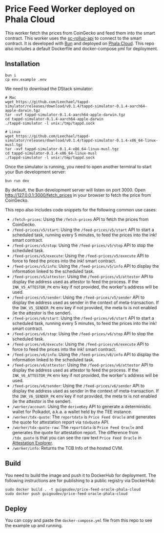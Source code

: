 # Price Feed Worker deployed on Phala Cloud


This worker fetch the prices from CoinGecko and feed them into the smart contract. 
This worker uses the [sc-rolluo-api](/sc-rollup-api) to connect to the smart contract. It is developed with [Bun](https://bun.sh/) and deployed on [Phala Cloud](https://cloud.phala.network/).
This repo also includes a default Dockerfile and docker-compose.yml for deployment.

## Installation

```shell
bun i
cp env.example .env
```

We need to download the DStack simulator:

```shell
# Mac
wget https://github.com/Leechael/tappd-simulator/releases/download/v0.1.4/tappd-simulator-0.1.4-aarch64-apple-darwin.tgz
tar -xvf tappd-simulator-0.1.4-aarch64-apple-darwin.tgz
cd tappd-simulator-0.1.4-aarch64-apple-darwin
./tappd-simulator -l unix:/tmp/tappd.sock

# Linux
wget https://github.com/Leechael/tappd-simulator/releases/download/v0.1.4/tappd-simulator-0.1.4-x86_64-linux-musl.tgz
tar -xvf tappd-simulator-0.1.4-x86_64-linux-musl.tgz
cd tappd-simulator-0.1.4-x86_64-linux-musl
./tappd-simulator -l unix:/tmp/tappd.sock
```

Once the simulator is running, you need to open another terminal to start your Bun development server:

```shell
bun run dev
```

By default, the Bun development server will listen on port 3000. Open http://127.0.0.1:3000/fetch_prices in your browser to fetch the price from CoinGecko.

This repo also includes code snippets for the following common use cases:

- `/fetch-prices`: Using the `/fetch-prices` API to fetch the prices from CoinGecko.
- `/feed-prices/v5/start`: Using the `/feed-prices/v5/start` API to start a scheduled task, running every 5 minutes, to feed the prices into the ink! smart contract.
- `/feed-prices/v5/stop`: Using the `/feed-prices/v5/stop` API to stop the scheduled task.
- `/feed-prices/v5/execute`: Using the `/feed-prices/v5/execute` API to force to feed the prices into the ink! smart contract.
- `/feed-prices/v5/info`: Using the `/feed-prices/v5/info` API to display the information linked to the scheduled task.
- `/feed-prices/v5/attestor`: Using the `/feed-prices/v5/attestor` API to display the address used as attestor to feed the process. If the `INK_V5_ATTESTOR_PK` env key if not provided, the worker's address will be used.
- `/feed-prices/v5/sender`: Using the `/feed-prices/v5/sender` API to display the address used as sender in the context of meta-transaction. If the `INK_V5_SENDER_PK` env key if not provided, the meta tx is not enabled (ie the attestor is the sender).
- `/feed-prices/v6/start`: Using the `/feed-prices/v6/start` API to start a scheduled task, running every 5 minutes, to feed the prices into the ink! smart contract.
- `/feed-prices/v6/stop`: Using the `/feed-prices/v6/stop` API to stop the scheduled task.
- `/feed-prices/v6/execute`: Using the `/feed-prices/v6/execute` API to force to feed the prices into the ink! smart contract.
- `/feed-prices/v6/info`: Using the `/feed-prices/v6/info` API to display the information linked to the scheduled task.
- `/feed-prices/v6/attestor`: Using the `/feed-prices/v6/attestor` API to display the address used as attestor to feed the process. If the `INK_V6_ATTESTOR_PK` env key if not provided, the worker's address will be used.
- `/feed-prices/v6/sender`: Using the `/feed-prices/v6/sender` API to display the address used as sender in the context of meta-transaction. If the `INK_V6_SENDER_PK` env key if not provided, the meta tx is not enabled (ie the attestor is the sender).
- `/worker/account`: Using the `deriveKey` API to generate a deterministic wallet for Polkadot, a.k.a. a wallet held by the TEE instance.
- `/worker/tdx-quote`: The `reportdata` is `Price Feed Oracle` and generates the quote for attestation report via `tdxQuote` API.
- `/worker/tdx-quote-raw`: The `reportdata` is `Price Feed Oracle` and generates the quote for attestation report. The difference from `/tdx_quote` is that you can see the raw text `Price Feed Oracle` in [Attestation Explorer](https://proof.t16z.com/).
- `/worker/info`: Returns the TCB Info of the hosted CVM.


## Build

You need to build the image and push it to DockerHub for deployment. The following instructions are for publishing to a public registry via DockerHub:

```shell
sudo docker build . -t guigoudev/price-feed-oracle-phala-cloud
sudo docker push guigoudev/price-feed-oracle-phala-cloud
```

## Deploy

You can copy and paste the `docker-compose.yml` file from this repo to see the example up and running.